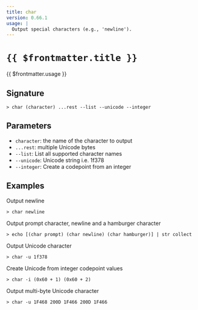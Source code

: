 ```yaml
---
title: char
version: 0.66.1
usage: |
  Output special characters (e.g., 'newline').
---
```


# <code>{{ $frontmatter.title }}</code>

<div style='white-space: pre-wrap;'>{{ $frontmatter.usage }}</div>

## Signature

```> char (character) ...rest --list --unicode --integer```

## Parameters

 -  `character`: the name of the character to output
 -  `...rest`: multiple Unicode bytes
 -  `--list`: List all supported character names
 -  `--unicode`: Unicode string i.e. 1f378
 -  `--integer`: Create a codepoint from an integer

## Examples

Output newline
```shell
> char newline
```

Output prompt character, newline and a hamburger character
```shell
> echo [(char prompt) (char newline) (char hamburger)] | str collect
```

Output Unicode character
```shell
> char -u 1f378
```

Create Unicode from integer codepoint values
```shell
> char -i (0x60 + 1) (0x60 + 2)
```

Output multi-byte Unicode character
```shell
> char -u 1F468 200D 1F466 200D 1F466
```
